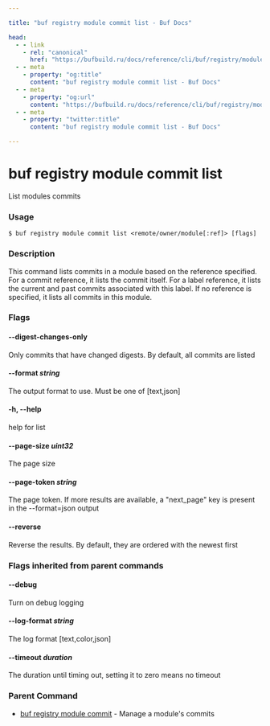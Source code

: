 ```yaml
---

title: "buf registry module commit list - Buf Docs"

head:
  - - link
    - rel: "canonical"
      href: "https://bufbuild.ru/docs/reference/cli/buf/registry/module/commit/list/"
  - - meta
    - property: "og:title"
      content: "buf registry module commit list - Buf Docs"
  - - meta
    - property: "og:url"
      content: "https://bufbuild.ru/docs/reference/cli/buf/registry/module/commit/list/"
  - - meta
    - property: "twitter:title"
      content: "buf registry module commit list - Buf Docs"

---
```


# buf registry module commit list

List modules commits

### Usage

```console
$ buf registry module commit list <remote/owner/module[:ref]> [flags]
```

### Description

This command lists commits in a module based on the reference specified. For a commit reference, it lists the commit itself. For a label reference, it lists the current and past commits associated with this label. If no reference is specified, it lists all commits in this module.

### Flags

#### \--digest-changes-only

Only commits that have changed digests. By default, all commits are listed

#### \--format _string_

The output format to use. Must be one of \[text,json\]

#### \-h, --help

help for list

#### \--page-size _uint32_

The page size

#### \--page-token _string_

The page token. If more results are available, a "next_page" key is present in the --format=json output

#### \--reverse

Reverse the results. By default, they are ordered with the newest first

### Flags inherited from parent commands

#### \--debug

Turn on debug logging

#### \--log-format _string_

The log format \[text,color,json\]

#### \--timeout _duration_

The duration until timing out, setting it to zero means no timeout

### Parent Command

- [buf registry module commit](../) - Manage a module's commits
